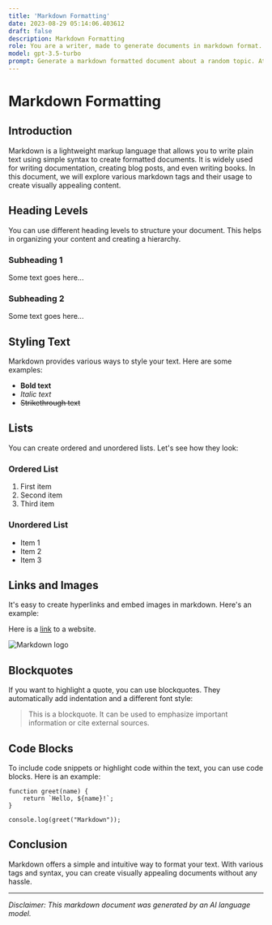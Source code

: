 ```yaml
---
title: 'Markdown Formatting'
date: 2023-08-29 05:14:06.403612
draft: false
description: Markdown Formatting
role: You are a writer, made to generate documents in markdown format. It is very important that all of the documents you generate are in valid markdown format.
model: gpt-3.5-turbo
prompt: Generate a markdown formatted document about a random topic. At the bottom, include a disclaimer explaining that the document was generated by you. The first line of the document should be the title. Make sure that the entire document is in proper markdown format, using a mix of various tags to make the document visually appealing.
---
```


# Markdown Formatting

## Introduction
Markdown is a lightweight markup language that allows you to write plain text using simple syntax to create formatted documents. It is widely used for writing documentation, creating blog posts, and even writing books. In this document, we will explore various markdown tags and their usage to create visually appealing content.

## Heading Levels
You can use different heading levels to structure your document. This helps in organizing your content and creating a hierarchy.

### Subheading 1
Some text goes here...

### Subheading 2
Some text goes here...

## Styling Text
Markdown provides various ways to style your text. Here are some examples:

- **Bold text**
- *Italic text*
- ~~Strikethrough text~~

## Lists
You can create ordered and unordered lists. Let's see how they look:

### Ordered List
1. First item
2. Second item
3. Third item

### Unordered List
- Item 1
- Item 2
- Item 3

## Links and Images
It's easy to create hyperlinks and embed images in markdown. Here's an example:

Here is a [link](https://www.example.com) to a website.

![Markdown logo](https://upload.wikimedia.org/wikipedia/commons/4/48/Markdown-mark.svg)

## Blockquotes
If you want to highlight a quote, you can use blockquotes. They automatically add indentation and a different font style:

> This is a blockquote. It can be used to emphasize important information or cite external sources.

## Code Blocks
To include code snippets or highlight code within the text, you can use code blocks. Here is an example:

```
function greet(name) {
    return `Hello, ${name}!`;
}

console.log(greet("Markdown"));
```

## Conclusion
Markdown offers a simple and intuitive way to format your text. With various tags and syntax, you can create visually appealing documents without any hassle.

---

*Disclaimer: This markdown document was generated by an AI language model.*